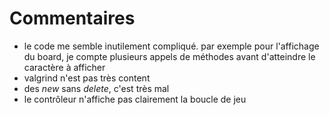 # Commentaires

- le code me semble inutilement compliqué.
    par exemple pour l'affichage du board, je compte plusieurs appels de méthodes
    avant d'atteindre le caractère à afficher
- valgrind n'est pas très content
- des _new_ sans _delete_, c'est très mal
- le contrôleur n'affiche pas clairement la boucle de jeu

